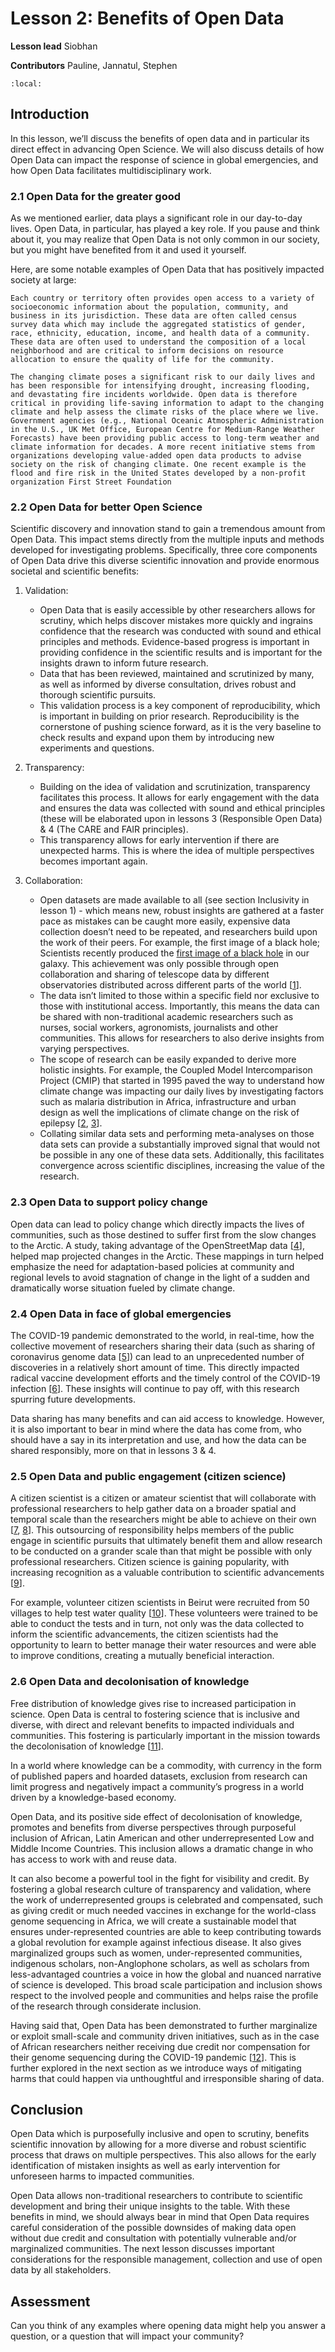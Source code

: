 # Lesson 2: Benefits of Open Data

**Lesson lead** Siobhan

**Contributors** Pauline, Jannatul, Stephen

```{contents}
:local:
```

## Introduction
In this lesson, we’ll discuss the benefits of open data and in particular its direct effect in advancing Open Science. We will also discuss details of how Open Data can impact the response of science in global emergencies, and how Open Data facilitates multidisciplinary work.

### 2.1 Open Data for the greater good
As we mentioned earlier, data plays a significant role in our day-to-day lives. Open Data, in particular, has played a key role. If you pause and think about it, you may realize that Open Data is not only common in our society, but you might have benefited from it and used it yourself.

Here, are some notable examples of Open Data that has positively impacted society at large:

```{admonition} Census survey data
Each country or territory often provides open access to a variety of socioeconomic information about the population, community, and business in its jurisdiction. These data are often called census survey data which may include the aggregated statistics of gender, race, ethnicity, education, income, and health data of a community. These data are often used to understand the composition of a local neighborhood and are critical to inform decisions on resource allocation to ensure the quality of life for the community.
```

```{admonition} Open climate data
The changing climate poses a significant risk to our daily lives and has been responsible for intensifying drought, increasing flooding, and devastating fire incidents worldwide. Open data is therefore critical in providing life-saving information to adapt to the changing climate and help assess the climate risks of the place where we live. Government agencies (e.g., National Oceanic Atmospheric Administration in the U.S., UK Met Office, European Centre for Medium-Range Weather Forecasts) have been providing public access to long-term weather and climate information for decades. A more recent initiative stems from organizations developing value-added open data products to advise society on the risk of changing climate. One recent example is the flood and fire risk in the United States developed by a non-profit organization First Street Foundation
```

### 2.2 Open Data for better Open Science
Scientific discovery and innovation stand to gain a tremendous amount from Open Data. This impact stems directly from the multiple inputs and methods developed for investigating problems. Specifically, three core components of Open Data drive this diverse scientific innovation and provide enormous societal and scientific benefits:

1. Validation:
	* Open Data that is easily accessible by other researchers allows for scrutiny, which helps discover mistakes more quickly and ingrains confidence that the research was conducted with sound and ethical principles and methods. Evidence-based progress is important in providing confidence in the scientific results and is important for the insights drawn to inform future research.
	* Data that has been reviewed, maintained and scrutinized by many, as well as informed by diverse consultation, drives robust and thorough scientific pursuits.
	* This validation process is a key component of reproducibility, which is important in building on prior research. Reproducibility is the cornerstone of pushing science forward, as it is the very baseline to check results and expand upon them by introducing new experiments and questions.

2. Transparency:
	* Building on the idea of validation and scrutinization, transparency facilitates this process. It allows for early engagement with the data and ensures the data was collected with sound and ethical principles (these will be elaborated upon in lessons 3 (Responsible Open Data) & 4  (The CARE and FAIR principles).
	* This transparency allows for early intervention if there are unexpected harms. This is where the idea of multiple perspectives becomes important again.

3. Collaboration:

	* Open datasets are made available to all (see section Inclusivity in lesson 1) - which means new, robust insights are gathered at a faster pace as mistakes can be caught more easily, expensive data collection doesn’t need to be repeated, and researchers build upon the work of their peers. For example, the first image of a black hole; Scientists recently produced the [first image of a black hole](https://eventhorizontelescope.org/) in our galaxy. This achievement was only possible through open collaboration and sharing of telescope data by different observatories distributed across different parts of the world [[1](https://eventhorizontelescope.org/)].
	* The data isn’t limited to those within a specific field nor exclusive to those with institutional access. Importantly, this means the data can be shared with non-traditional academic researchers such as nurses, social workers, agronomists, journalists and other communities. This allows for researchers to also derive insights from varying perspectives.
	* The scope of research can be easily expanded to derive more holistic insights. For example, the Coupled Model Intercomparison Project (CMIP) that started in 1995 paved the way to understand how climate change was impacting our daily lives by investigating factors such as malaria distribution in Africa, infrastructure and urban design as well the implications of climate change on the risk of epilepsy [[2](https://doi.org/10.1175/1520-0477%282000%29081%3C0313%3ATCMIPC%3E2.3.CO%3B2), [3](https://doi.org/10.1002/epi4.12359)].
	* Collating similar data sets and performing meta-analyses on those data sets can provide a substantially improved signal that would not be possible in any one of these data sets. Additionally, this facilitates convergence across scientific disciplines, increasing the value of the research.


### 2.3 Open Data to support policy change
Open data can lead to policy change which directly impacts the lives of communities, such as those destined to suffer first from the slow changes to the Arctic. A study, taking advantage of the OpenStreetMap data [[4](https://www.openstreetmap.org/#map=5/54.910/-3.432)], helped map projected changes in the Arctic. These mappings in turn helped emphasize the need for adaptation-based policies at community and regional levels to avoid stagnation of change in the light of a sudden and dramatically worse situation fueled by climate change.

### 2.4 Open Data in face of global emergencies
The COVID-19 pandemic demonstrated to the world, in real-time, how the collective movement of researchers sharing their data (such as sharing of coronavirus genome data [[5](https://www.nature.com/articles/d41586-021-00305-7#:~:text=Other%20researchers%20say%20that%20restrictions,while%20protecting%20data%20providers)]) can lead to an unprecedented number of discoveries in a relatively short amount of time. This directly impacted radical vaccine development efforts and the timely control of the COVID-19 infection [[6](https://www.nature.com/articles/d41586-020-01246-3)]. These insights will continue to pay off, with this research spurring future developments.

Data sharing has many benefits and can aid access to knowledge. However, it is also important to bear in mind where the data has come from, who should have a say in its interpretation and use, and how the data can be shared responsibly, more on that in lessons 3  & 4.

### 2.5 Open Data and public engagement (citizen science)
A citizen scientist is a citizen or amateur scientist that will collaborate with professional researchers to help gather data on a broader spatial and temporal  scale than the researchers might be able to achieve on their own [[7](https://www.oed.com/view/Entry/33513?redirectedFrom=citizen+scientist#eid316597459), [8](https://en.unesco.org/science-sustainable-future/open-science/recommendation)]. This outsourcing of responsibility helps members of the public engage in scientific pursuits that ultimately benefit them and allow research to be conducted on a grander scale than that might be possible with only professional researchers. Citizen science is gaining popularity, with increasing recognition as a valuable contribution to scientific advancements [[9](https://ecsa.citizen-science.net/)].  

For example, volunteer citizen scientists in Beirut were recruited from 50 villages to help test water quality [[10](https://www.idrc.ca/en/book/contextualizing-openness-situating-open-science)]. These volunteers were trained to be able to conduct the tests and in turn, not only was the data collected to inform the scientific advancements, the citizen scientists had the opportunity to learn to better manage their water resources and were able to improve conditions, creating a mutually beneficial interaction.

### 2.6 Open Data and decolonisation of knowledge
Free distribution of knowledge gives rise to increased participation in science. Open Data is central to fostering science that is inclusive and diverse, with direct and relevant benefits to impacted individuals and communities. This fostering is particularly important in the mission towards the decolonisation of knowledge [[11](https://zenodo.org/record/3946773#.YsFyqHbMJPb)].

In a world where knowledge can be a commodity, with currency in the form of published papers and hoarded datasets, exclusion from research can limit progress and negatively impact a community’s progress in a world driven by a knowledge-based economy.

Open Data, and its positive side effect of decolonisation of knowledge, promotes and benefits from diverse perspectives through purposeful inclusion of African, Latin American and other underrepresented Low and Middle Income Countries. This inclusion allows a dramatic change in who has access to work with and reuse data.

It can also become a powerful tool in the fight for visibility and credit. By fostering a global research culture of transparency and validation, where the work of underrepresented groups is celebrated and compensated, such as giving credit or much needed vaccines in exchange for the world-class genome sequencing in Africa, we will create a sustainable model that ensures under-represented countries are able to keep contributing towards a global revolution for example against infectious disease. It also gives marginalized groups such as women, under-represented communities, indigenous scholars, non-Anglophone scholars, as well as scholars from less-advantaged countries a voice in how the global and nuanced narrative of science is developed. This broad scale participation and inclusion shows respect to the involved people and communities and helps raise the profile of the research through considerate inclusion.

Having said that, Open Data has been demonstrated to further marginalize or exploit small-scale and community driven initiatives, such as in the case of African researchers neither receiving due credit nor compensation for their genome sequencing during the COVID-19 pandemic [[12](https://www.nature.com/articles/d41586-021-01194-6)]. This is further explored in the next section as we introduce ways of mitigating harms that could happen via unthoughtful and irresponsible sharing of data.
## Conclusion
Open Data which is purposefully inclusive and open to scrutiny, benefits scientific innovation by allowing for a more diverse and robust scientific process that draws on multiple perspectives. This also allows for the early identification of mistaken insights as well as early intervention for unforeseen harms to impacted communities.

Open Data allows non-traditional researchers to contribute to scientific development and bring their unique insights to the table. With these benefits in mind, we should always bear in mind that Open Data requires careful consideration of the possible downsides of making data open without due credit and consultation with potentially vulnerable and/or marginalized communities. The next lesson discusses important considerations for the responsible management, collection and use of open data by all stakeholders.

## Assessment
Can you think of any examples where opening data might help you answer a question, or a question that will impact your community?

